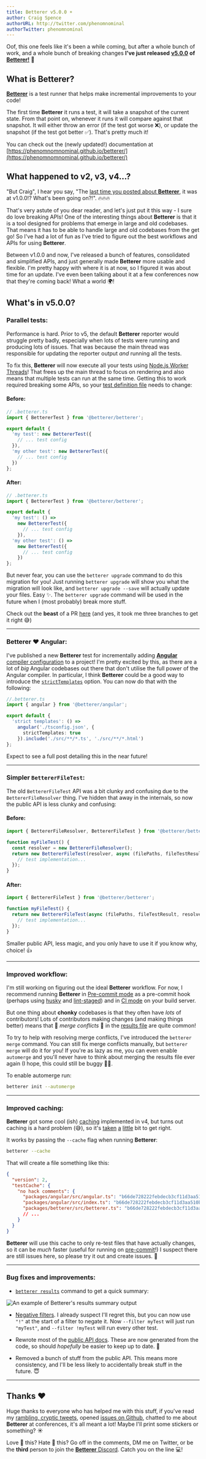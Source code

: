 ```yaml
---
title: Betterer v5.0.0 ☀️
author: Craig Spence
authorURL: http://twitter.com/phenomnominal
authorTwitter: phenomnominal
---
```


Oof, this one feels like it's been a while coming, but after a whole bunch of work, and a whole bunch of breaking changes **I've just released** [**v5.0.0**](https://www.npmjs.com/package/@betterer/cli) **of** [**Betterer!**](https://phenomnomnominal.github.io/betterer/) 🎉

## What is **Betterer**?

[**Betterer**](https://phenomnomnominal.github.io/betterer/) is a test runner that helps make incremental improvements to your code!

The first time **Betterer** it runs a test, it will take a snapshot of the current state. From that point on, whenever it runs it will compare against that snapshot. It will either throw an error (if the test got worse ❌), or update the snapshot (if the test got better ✅). That's pretty much it!

You can check out the (newly updated!) documentation at [https://phenomnomnominal.github.io/betterer/](https://phenomnomnominal.github.io/betterer/)

## What happened to v2, v3, v4...?

"But Craig", I hear you say, "The [last time you posted about **Betterer**](https://dev.to/phenomnominal/betterer-v1-0-0-301b), it was at v1.0.0!? What's been going on?!". 🔥🔥🔥

That's very astute of you dear reader, and let's just put it this way - I sure do love breaking APIs! One of the interesting things about **Betterer** is that it is a tool designed for problems that emerge in large and old codebases. That means it has to be able to handle large and old codebases from the get go! So I've had a lot of fun as I've tried to figure out the best workflows and APIs for using **Betterer**.

Between v1.0.0 and now, I've released a bunch of features, consolidated and simplified APIs, and just generally made **Betterer** more usable and flexible. I'm pretty happy with where it is at now, so I figured it was about time for an update. I've even been talking about it at a few conferences now that they're coming back! What a world 🌍!

## What's in v5.0.0?

### Parallel tests:

Performance is hard. Prior to v5, the default **Betterer** reporter would struggle pretty badly, especially when lots of tests were running and producing lots of issues. That was because the main thread was responsible for updating the reporter output _and_ running all the tests.

To fix this, **Betterer** will now execute all your tests using [Node.js Worker Threads](https://nodejs.org/api/worker_threads.html)! That frees up the main thread to focus on rendering and also means that multiple tests can run at the same time. Getting this to work required breaking some APIs, so your [test definition file](https://phenomnomnominal.github.io/betterer/docs/test-definition-file) needs to change:

#### Before:

```typescript
// .betterer.ts
import { BettererTest } from '@betterer/betterer';

export default {
  'my test': new BettererTest({
    // ... test config
  }),
  'my other test': new BettererTest({
    // ... test config
  })
};
```

#### After:

```typescript
// .betterer.ts
import { BettererTest } from '@betterer/betterer';

export default {
  'my test': () =>
    new BettererTest({
      // ... test config
    }),
  'my other test': () =>
    new BettererTest({
      // ... test config
    })
};
```

But never fear, you can use the `betterer upgrade` command to do this migration for you! Just running `betterer upgrade` will show you what the migration will look like, and `betterer upgrade --save` will actually update your files. Easy ✨. The `betterer upgrade` command will be used in the future when I (most probably) break more stuff.

Check out the **beast** of a PR [here](https://github.com/phenomnomnominal/betterer/pull/815) (and yes, it took me three branches to get it right 😅)

---

### **Betterer** ❤️ **Angular**:

I've published a new **Betterer** test for incrementally adding [**Angular** compiler configuration](https://angular.io/guide/angular-compiler-options) to a project! I'm pretty excited by this, as there are a lot of _big_ Angular codebases out there that don't utilise the full power of the Angular compiler. In particular, I think **Betterer** could be a good way to introduce the [`strictTemplates`](https://angular.io/guide/template-typecheck#strict-mode) option. You can now do that with the following:

```typescript
//.betterer.ts
import { angular } from '@betterer/angular';

export default {
  'strict templates': () =>
    angular('./tsconfig.json', {
      strictTemplates: true
    }).include('./src/**/*.ts', './src/**/*.html')
};
```

Expect to see a full post detailing this in the near future!

---

### Simpler `BettererFileTest`:

The old `BettererFileTest` API was a bit clunky and confusing due to the `BettererFileResolver` thing. I've hidden that away in the internals, so now the public API is less clunky and confusing:

#### Before:

```typescript
import { BettererFileResolver, BettererFileTest } from '@betterer/betterer';

function myFileTest() {
  const resolver = new BettererFileResolver();
  return new BettererFileTest(resolver, async (filePaths, fileTestResult) => {
    // test implementation...
  });
}
```

#### After:

```typescript
import { BettererFileTest } from '@betterer/betterer';

function myFileTest() {
  return new BettererFileTest(async (filePaths, fileTestResult, resolver) => {
    // test implementation...
  });
}
```

Smaller public API, less magic, and you only have to use it if you know why, choice! 👍

---

### Improved workflow:

I'm still working on figuring out the ideal **Betterer** workflow. For now, I recommend running **Betterer** in [Pre-commit mode](https://phenomnomnominal.github.io/betterer/docs/running-betterer#pre-commit-mode) as a pre-commit hook (perhaps using [husky](https://typicode.github.io/husky) and [lint-staged](https://github.com/okonet/lint-staged)) and in [CI mode](https://phenomnomnominal.github.io/betterer/docs/running-betterer#ci-mode) on your build server.

But one thing about **chonky** codebases is that they often have _lots_ of contributors! Lots of contributors making changes (and making things better) means that 👻 _merge_ _conflicts_ 👻 in the [results file](https://phenomnomnominal.github.io/betterer/docs/results-file) are quite common!

To try to help with resolving merge conflicts, I've introduced the `betterer merge` command. You can still fix merge conflicts manually, but `betterer merge` will do it for you! If you're as lazy as me, you can even enable `automerge` and you'll never have to think about merging the results file ever again (I hope, this could still be buggy 🐛😅.

To enable automerge run:

```bash
betterer init --automerge
```

---

### Improved caching:

**Betterer** got some cool (ish) [caching](https://phenomnomnominal.github.io/betterer/docs/cache) implemented in v4, but turns out caching is a hard problem (😅), so it's [taken](https://github.com/phenomnomnominal/betterer/pull/712) [a](https://github.com/phenomnomnominal/betterer/pull/746/files) [little](https://github.com/phenomnomnominal/betterer/pull/819/files) bit to get right.

It works by passing the `--cache` flag when running **Betterer**:

```bash
betterer --cache
```

That will create a file something like this:

```json
{
  "version": 2,
  "testCache": {
    "no hack comments": {
      "packages/angular/src/angular.ts": "b66de728222febdecb3cf11d3aa510b3a8a6ae0e37c0539e37787964573a56ad1b7eb6ee378a9087",
      "packages/angular/src/index.ts": "b66de728222febdecb3cf11d3aa510b3a8a6ae0eb9494122f82a750085fc20d2c3b0f14b34897431",
      "packages/betterer/src/betterer.ts": "b66de728222febdecb3cf11d3aa510b3a8a6ae0e94efcd2f99a4cf14222c400693335ac1b94696bb"
      // ...
    }
  }
}
```

**Betterer** will use this cache to only re-test files that have actually changes, so it can be _much_ faster (useful for running on [pre-commit](https://phenomnomnominal.github.io/betterer/docs/running-betterer#pre-commit-mode)!) I suspect there are still issues here, so please try it out and create issues. 🙌

---

### Bug fixes and improvements:

- [`betterer results`](https://github.com/phenomnomnominal/betterer/pull/828/files) command to get a quick summary:

![An example of Betterer's results summary output](https://dev-to-uploads.s3.amazonaws.com/uploads/articles/tvzavtxwithpzxge39ut.png)

- [Negative filters](https://github.com/phenomnomnominal/betterer/issues/831). I already suspect I'll regret this, but you can now use `"!"` at the start of a filter to negate it. Now `--filter myTest` will just run `"myTest"`, and `--filter !myTest` will run every other test.

- Rewrote most of the [public API docs](https://phenomnomnominal.github.io/betterer/docs/index). These are now generated from the code, so should _hopefully_ be easier to keep up to date. 🤞

- Removed a bunch of stuff from the public API. This means more consistency, and I'll be less likely to accidentally break stuff in the future. 😇

---

## Thanks ❤️

Huge thanks to everyone who has helped me with this stuff, if you've read my [rambling, cryptic tweets](https://twitter.com/phenomnominal/status/1453511720098541569), opened [issues on Github](https://github.com/phenomnomnominal/betterer), chatted to me about **Betterer** at conferences, it's all meant a lot! Maybe I'll print some stickers or something? ☀️

Love 🥰 this? Hate 🤬 this? Go off in the comments, DM me on Twitter, or be the **third** person to join the [**Betterer** Discord](https://discord.com/invite/YNgtXt6QVX). Catch you on the line 💻!
